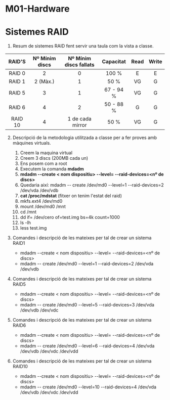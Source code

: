 # M01-Hardware
# Sistemes RAID

1. Resum de sistemes RAID fent servir una taula com la vista a classe.

| RAID'S | Nº Mínim discs | Nº Mínim discs fallats | Capacitat | Read | Write |
| :----: | :------------: | :--------------------: | :-------: | :--: | :---: |
| RAID 0 | 2 | 0 | 100 % | E | E |
| RAID 1 | 2 (Màx.) | 1 | 50 % | VG | G |
| RAID 5 | 3 | 1 | 67 - 94 % | VG | G |
| RAID 6 | 4 | 2 | 50 - 88 % | G | G |
| RAID 10 | 4 | 1 de cada mirror | 50 % | VG | G |

2. Descripció de la metodologia utilitzada a classe per a fer proves amb màquines virtuals.
	1. 	Creem la maquina virtual 
	2.	Creem 3 discs (200MB cada un)
	3.	Ens posem com a root
	4.	Executem la comanda **mdadm**
	5. 	**mdadm --create < nom dispositiu> --level=<raid que volguis> --raid-devices=<nº de discs> <disc1> <disc2>**
	6.	Quedaria així: mdadm -- create /dev/md0 --level=1 --raid-devices=2 /dev/vda /dev/vdb
	7.	**cat /proc/mdstat** (fitxer on tenim l'estat del raid)
	8.	mkfs.ext4 /dev/md0
	9.	mount /dev/md0 /mnt
	10.	cd /mnt
	11.	dd if= /dev/cero of=test.img bs=4k count=1000
	12.	ls -lh
	13.	less test.img
	
3. Comandes i descripció de les mateixes per tal de crear un sistema RAID1
	
	+ mdadm --create < nom dispositiu> --level=<raid que vulguis> --raid-devices=<nº de discs> <disc1> <disc2>
	+ mdadm -- create /dev/md0 --level=1 --raid-devices=2 /dev/vda /dev/vdb
	
4. Comandes i descripció de les mateixes per tal de crear un sistema RAID5

	+ mdadm --create < nom dispositiu> --level=<raid que vulguis> --raid-devices=<nº de discs> <disc1> <disc2> <disc3>
	+ mdadm -- create /dev/md0 --level=5 --raid-devices=3 /dev/vda /dev/vdb /dev/vdc

5. Comandes i descripció de les mateixes per tal de crear un sistema RAID6
	
	+ mdadm --create < nom dispositiu> --level=<raid que vulguis> --raid-devices=<nº de discs> <disc1> <disc2> <disc3> <disc4> 
	+ mdadm -- create /dev/md0 --level=6 --raid-devices=4 /dev/vda /dev/vdb /dev/vdc /dev/vdd

6. Comandes i descripció de les mateixes per tal de crear un sistema RAID10
	
	+ mdadm --create < nom dispositiu> --level=<raid que vulguis> --raid-devices=<nº de discs> <disc1> <disc2> <disc3> <disc4>
	+ mdadm -- create /dev/md0 --level=10 --raid-devices=4 /dev/vda /dev/vdb /dev/vdc /dev/vdd














